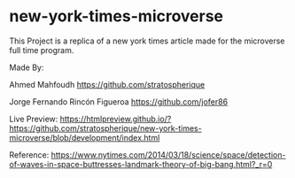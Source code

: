# new-york-times-microverse

This Project is a replica of a new york times article made for the microverse full time program. 

Made By: 

Ahmed Mahfoudh  https://github.com/stratospherique

Jorge Fernando Rincón Figueroa https://github.com/jofer86


Live Preview: https://htmlpreview.github.io/?https://github.com/stratospherique/new-york-times-microverse/blob/development/index.html

Reference:
https://www.nytimes.com/2014/03/18/science/space/detection-of-waves-in-space-buttresses-landmark-theory-of-big-bang.html?_r=0